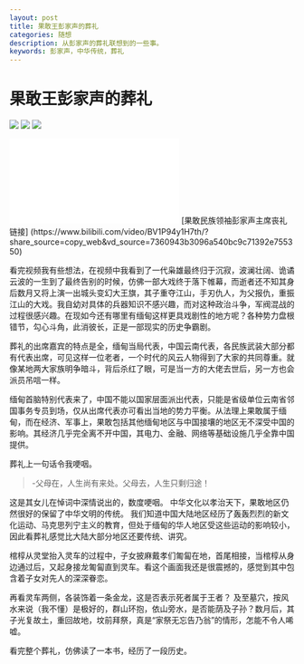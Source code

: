 ```yaml
---
layout: post
title: 果敢王彭家声的葬礼
categories: 随想
description: 从彭家声的葬礼联想到的一些事。
keywords: 彭家声，中华传统，葬礼
---
```

# 果敢王彭家声的葬礼
![](/images/shuibi/pjs1.jpg)
![](/images/shuibi/pjs2.jpg)
![](/images/shuibi/pjs3.jpg)

<iframe src="//player.bilibili.com/player.html?aid=7360943b3096a540bc9c71392e755350" scrolling="no" border="0" frameborder="no" framespacing="0" allowfullscreen="true"> </iframe>
[果敢民族领袖彭家声主席丧礼链接] (https://www.bilibili.com/video/BV1P94y1H7th/?share_source=copy_web&vd_source=7360943b3096a540bc9c71392e755350)

看完视频我有些想法，在视频中我看到了一代枭雄最终归于沉寂，波澜壮阔、诡谲云波的一生到了最终告别的时候，仿佛一部大戏终于落下帷幕，而逝者还不知其身后数月又将上演一出城头变幻大王旗，其子重夺江山，手刃仇人，为父报仇，重振江山的大戏。我自幼对具体的兵器知识不感兴趣，而对这种政治斗争，军阀混战的过程很感兴趣。在现如今还有哪里有缅甸这样更具戏剧性的地方呢？各种势力盘根错节，勾心斗角，此消彼长，正是一部现实的历史争霸剧。

葬礼的出席嘉宾的特点是全，缅甸当局代表，中国云南代表，各民族武装大部分都有代表出席，可见这样一位老者，一个时代的风云人物得到了大家的共同尊重。就像某地两大家族明争暗斗，背后杀红了眼，可是当一方的大佬去世后，另一方也会派员吊唁一样。

缅甸首脑特别代表来了，中国不能以国家层面派出代表，只能是省级单位云南省邻国事务专员到场，仅从出席代表亦可看出当地的势力平衡。从法理上果敢属于缅甸，而在经济、军事上，果敢包括其他缅甸地区与中国接壤的地区无不深受中国的影响。其经济几乎完全离不开中国，其电力、金融、网络等基础设施几乎全靠中国提供。

葬礼上一句话令我哽咽。
> -父母在，人生尚有来处。父母去，人生只剩归途！

这是其女儿在悼词中深情说出的，数度哽咽。
中华文化以孝治天下，果敢地区仍然很好的保留了中华文明的传统。
我们知道中国大陆地区经历了轰轰烈烈的新文化运动、马克思列宁主义的教育，但处于缅甸的华人地区受这些运动的影响较小，因此看葬礼感觉比大陆大部分地区还要传统、讲究。

棺椁从灵堂抬入灵车的过程中，子女披麻戴孝们匍匐在地，首尾相接，当棺椁从身边通过后，又起身接龙匍匐直到灵车。看这个画面我还是很震撼的，感觉到其中包含着子女对先人的深深眷恋。

再看灵车两侧，各装饰着一条金龙，这是否表示死者属于王者？
及至墓穴，按风水来说（我不懂）是极好的，群山环抱，依山旁水，是否能荫及子孙？数月后，其子光复故土，重回故地，坟前拜祭，真是“家祭无忘告乃翁”的情形，怎能不令人唏嘘。

看完整个葬礼，仿佛读了一本书，经历了一段历史。
